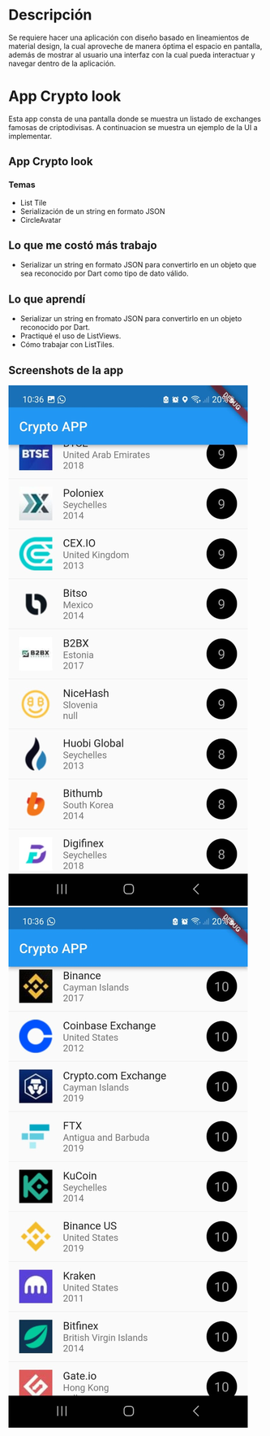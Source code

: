 # Descripción
Se requiere hacer una aplicación con diseño basado en lineamientos de material design, la cual aproveche de manera óptima el espacio en pantalla, además de mostrar al usuario una interfaz con la cual pueda interactuar y navegar dentro de la aplicación.

# App Crypto look
Esta app consta de una pantalla donde se muestra un listado de exchanges famosas de criptodivisas. A continuacion se muestra un ejemplo de la UI a implementar.

## App Crypto look 
### Temas
- List Tile
- Serialización de un string en formato JSON
- CircleAvatar
## Lo que me costó más trabajo
- Serializar un string en formato JSON para convertirlo en un objeto que sea reconocido por Dart como tipo de dato válido.

## Lo que aprendí
- Serializar un string en fromato JSON para convertirlo en un objeto reconocido por Dart.
- Practiqué el uso de ListViews.
- Cómo trabajar con ListTiles.
## Screenshots de la app
![Image 1](https://raw.githubusercontent.com/RRDaniela/Moviles_Flutter/main/list_views_cripto/Imagen1.jpg)
![Image 2](https://raw.githubusercontent.com/RRDaniela/Moviles_Flutter/main/list_views_cripto/Imagen2.jpg)
